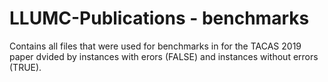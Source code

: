 # LLUMC-Publications - benchmarks
Contains all files that were used for benchmarks in for the TACAS 2019 paper dvided by instances with erors (FALSE) and instances without errors (TRUE). 
